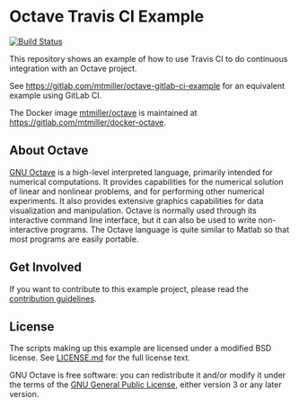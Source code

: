 Octave Travis CI Example
========================

[![Build Status](https://travis-ci.org/mtmiller/octave-travis-ci-example.svg?branch=master)](https://travis-ci.org/mtmiller/octave-travis-ci-example)

This repository shows an example of how to use Travis CI to do continuous
integration with an Octave project.

See https://gitlab.com/mtmiller/octave-gitlab-ci-example for an equivalent
example using GitLab CI.

The Docker image [mtmiller/octave](https://hub.docker.com/r/mtmiller/octave)
is maintained at https://gitlab.com/mtmiller/docker-octave.

## About Octave

[GNU Octave](https://www.octave.org/) is a high-level interpreted language,
primarily intended for numerical computations. It provides capabilities for
the numerical solution of linear and nonlinear problems, and for performing
other numerical experiments. It also provides extensive graphics capabilities
for data visualization and manipulation. Octave is normally used through its
interactive command line interface, but it can also be used to write
non-interactive programs. The Octave language is quite similar to Matlab so
that most programs are easily portable.

## Get Involved

If you want to contribute to this example project, please read the
[contribution guidelines](CONTRIBUTING.md).

## License

The scripts making up this example are licensed under a modified BSD license.
See [LICENSE.md](LICENSE.md) for the full license text.

GNU Octave is free software: you can redistribute it and/or modify it under
the terms of the
[GNU General Public License](https://www.gnu.org/licenses/gpl-3.0.html),
either version 3 or any later version.
